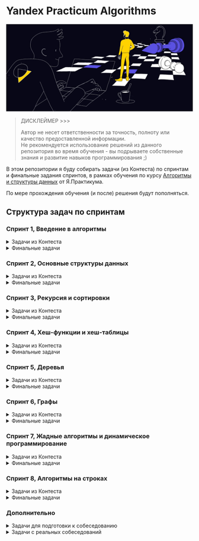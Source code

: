 # Yandex Practicum Algorithms

![IMG](docs/hero-image.jpg)

> ДИСКЛЕЙМЕР >>>
> 
> Автор не несет ответственности за точность, полноту или качество предоставленной информации.<br>
> Не рекомендуется использование решений из данного репозитория во время обучения - вы подрываете
> собственные знания и развитие навыков программирования ;)

В этом репозитории я буду собирать задачи (из Контеста) по спринтам и финальные задания спринтов, 
в рамках обучения по курсу [Алгоритмы и структуры данных](https://practicum.yandex.ru/algorithms/) от Я.Практикума.

По мере прохождения обучения (и после) решения будут пополняться.

## Структура задач по спринтам

### Спринт 1, Введение в алгоритмы

<details>
  <summary>Задачи из Контеста</summary>

  - [x] [A. Значения функции](sprint_1/tasks/A)
  - [x] [B. Чётные и нечётные числа](sprint_1/tasks/B)
  - [ ] [C. Соседи](sprint_1/tasks/C)
  - [ ] [D. Хаотичность погоды](sprint_1/tasks/D)
  - [x] [E. Самое длинное слово](sprint_1/tasks/E)
  - [x] [F. Палиндром](sprint_1/tasks/F)
  - [x] [G. Работа из дома](sprint_1/tasks/G)
  - [x] [H. Двоичная система](sprint_1/tasks/H)
  - [x] [I. Степень четырёх](sprint_1/tasks/I)
  - [x] [J. Факторизация](sprint_1/tasks/J)
  - [ ] [K. Списочная форма](sprint_1/tasks/K)
  - [x] [L. Лишняя буква](sprint_1/tasks/L)
</details>

<details>
  <summary>Финальные задачи</summary>

  - [x] [A. Ближайший ноль](sprint_1/final/A)
  - [x] [B. Ловкость рук](sprint_1/final/B)
</details>

### Спринт 2, Основные структуры данных

<details>
  <summary>Задачи из Контеста</summary>
    
  - [x] [A. Мониторинг](sprint_2/tasks/A)
  - [ ] [B. Список дел](sprint_2/tasks/B)
  - [ ] [C. Нелюбимое дело](sprint_2/tasks/C)
  - [x] [D. Заботливая мама](sprint_2/tasks/D)
  - [x] [E. Всё наоборот](sprint_2/tasks/E)
  - [x] [F. Стек-Max](sprint_2/tasks/F)
  - [x] [G. Стек-MaxEffective](sprint_2/tasks/G)
  - [x] [H. Скобочная последовательность](sprint_2/tasks/H)
  - [x] [I. Ограниченная очередь](sprint_2/tasks/I)
  - [x] [J. Списочная очередь](sprint_2/tasks/J)
  - [x] [K. Рекурсивные числа Фибоначчи](sprint_2/tasks/K)
  - [x] [L. Фибоначчи по модулю](sprint_2/tasks/L)
</details>

<details>
  <summary>Финальные задачи</summary>

  - [x] [A. Дек](sprint_2/final/A)
  - [x] [B. Калькулятор](sprint_2/final/B)
</details>

### Спринт 3, Рекурсия и сортировки

<details>
  <summary>Задачи из Контеста</summary>

  - [x] [A. Генератор скобок](sprint_3/tasks/A)
  - [x] [B. Комбинации](sprint_3/tasks/B)
  - [x] [C. Подпоследовательность](sprint_3/tasks/C)
  - [x] [D. Печеньки](sprint_3/tasks/D)
  - [ ] [E. Покупка домов](sprint_3/tasks/E)
  - [ ] [F. Периметр треугольника](sprint_3/tasks/F)
  - [x] [G. Гардероб](sprint_3/tasks/G)
  - [x] [H. Большое число](sprint_3/tasks/H)
  - [ ] [I. Любители конференций](sprint_3/tasks/I)
  - [x] [J. Пузырёк](sprint_3/tasks/J)
  - [x] [K. Сортировка слиянием](sprint_3/tasks/K)
  - [ ] [M. Золотая середина](sprint_3/tasks/M)
  - [ ] [N. Клумбы](sprint_3/tasks/N)
  - [ ] [O. Разность треш-индексов](sprint_3/tasks/O)
  - [x] [P. Частичная сортировка](sprint_3/tasks/P)
</details>

<details>
  <summary>Финальные задачи</summary>

  - [x] [A. Поиск в сломанном массиве](sprint_3/final/A)
  - [x] [B. Эффективная быстрая сортировка](sprint_3/final/B)
</details>

### Спринт 4, Хеш-функции и хеш-таблицы

<details>
  <summary>Задачи из Контеста</summary>

  - [x] [A. Полиномиальный хеш](sprint_4/tasks/A)
  - [ ] [B. Сломай меня](sprint_4/tasks/B)
  - [x] [C. Префиксные хеши](sprint_4/tasks/C)
  - [x] [D. Кружки](sprint_4/tasks/D)
  - [x] [E. Подстроки](sprint_4/tasks/E)
  - [ ] [F. Анаграммная группировка](sprint_4/tasks/F)
  - [x] [G. Соревнование](sprint_4/tasks/G)
  - [x] [H. Странное сравнение](sprint_4/tasks/H)
  - [x] [I. Общий подмассив](sprint_4/tasks/I)
  - [x] [J. Сумма четвёрок](sprint_4/tasks/J)
  - [ ] [K. Ближайшая остановка](sprint_4/tasks/K)
  - [ ] [L. МногоГоша](sprint_4/tasks/L)
</details>

<details>
  <summary>Финальные задачи</summary>

  - [x] [A. Поисковая система](sprint_4/final/A)
  - [x] [B. Хеш-таблица](sprint_4/final/B)
</details>

### Спринт 5, Деревья

<details>
  <summary>Задачи из Контеста</summary>

  - [x] [A. Лампочки](sprint_5/tasks/A)
  - [x] [B. Сбалансированное дерево](sprint_5/tasks/B)
  - [x] [C. Дерево - анаграмма](sprint_5/tasks/C)
  - [ ] [D. Деревья - близнецы](sprint_5/tasks/D)
  - [ ] [E. Дерево поиска](sprint_5/tasks/E)
  - [x] [F. Максимальная глубина](sprint_5/tasks/F)
  - [ ] [G. Максимальный путь в дереве](sprint_5/tasks/G)
  - [ ] [H. Числовые пути](sprint_5/tasks/H)
  - [ ] [I. Разные деревья поиска](sprint_5/tasks/I)
  - [x] [J. Добавь узел](sprint_5/tasks/J)
  - [x] [K. Выведи диапазон](sprint_5/tasks/K)
  - [x] [L. Просеивание вниз](sprint_5/tasks/L)
  - [x] [M. Просеивание вверх](sprint_5/tasks/M)
  - [x] [N. Разбиение дерева](sprint_5/tasks/N)
</details>

<details>
  <summary>Финальные задачи</summary>

  - [x] [A. Пирамидальная сортировка](sprint_5/final/A)
  - [x] [B. Удали узел](sprint_5/final/B)
</details>

### Спринт 6, Графы

<details>
  <summary>Задачи из Контеста</summary>

  - [x] [A. Построить список смежности](sprint_6/tasks/A)
  - [x] [B. Перевести список ребер в матрицу смежности](sprint_6/tasks/B)
  - [x] [C. DFS](sprint_6/tasks/C)
  - [x] [D. BFS](sprint_6/tasks/D)
  - [ ] [E. Компоненты связности](sprint_6/tasks/E)
  - [ ] [F. Расстояние между вершинами](sprint_6/tasks/F)
  - [ ] [G. Максимальное расстояние](sprint_6/tasks/G)
  - [ ] [H. Время выходить](sprint_6/tasks/H)
  - [x] [J. Топологическая сортировка](sprint_6/tasks/J)
  - [ ] [K. Достопримечательности](sprint_6/tasks/K)
  - [x] [L. Полный граф](sprint_6/tasks/L)
  - [x] [M. Проверка на двудольность](sprint_6/tasks/M)
</details>

<details>
  <summary>Финальные задачи</summary>

  - [x] [A. Дорогая сеть](sprint_6/final/A)
  - [x] [B. Железные дороги](sprint_6/final/B)
</details>

### Спринт 7, Жадные алгоритмы и динамическое программирование

<details>
  <summary>Задачи из Контеста</summary>
    
  - [x] [A. Биржа](sprint_7/tasks/A)
  - [ ] [B. Расписание](sprint_7/tasks/B)
  - [x] [C. Золотая лихорадка](sprint_7/tasks/C)
  - [x] [D. Числа Фибоначчи для взрослых](sprint_7/tasks/D)
  - [x] [E. Алла на Алгосах](sprint_7/tasks/E)
  - [x] [F. Прыжки по лестнице](sprint_7/tasks/F)
  - [ ] [G. Банкомат](sprint_7/tasks/G)
  - [x] [H. Поле с цветочками](sprint_7/tasks/H)
  - [ ] [I. Сложное поле с цветочками](sprint_7/tasks/I)
  - [ ] [J. Путешествие](sprint_7/tasks/J)
  - [ ] [K. Гороскопы](sprint_7/tasks/K)
  - [x] [L. Золото лепреконов](sprint_7/tasks/L)
  - [x] [M. Рюкзак](sprint_7/tasks/M)
  - [ ] [N. Гоша в ресторане](sprint_7/tasks/N)
  - [x] [O. Количество путей](sprint_7/tasks/O)
</details>

<details>
  <summary>Финальные задачи</summary>

  - [x] [A. Расстояние по Левенштейну](sprint_7/final/A)
  - [x] [B. Одинаковые суммы](sprint_7/final/B)
</details>

### Спринт 8, Алгоритмы на строках

<details>
  <summary>Задачи из Контеста</summary>

  - [x] [A. Разворот строки](sprint_8/tasks/A)
  - [ ] [B. Пограничный контроль](sprint_8/tasks/B)
  - [ ] [C. Самый длинный палиндром 2](sprint_8/tasks/C)
  - [x] [D. Общий префикс](sprint_8/tasks/D)
  - [ ] [E. Вставка строк](sprint_8/tasks/E)
  - [x] [F. Частое слово](sprint_8/tasks/F)
  - [x] [G. Поиск со сдвигом](sprint_8/tasks/G)
  - [x] [H. Глобальная замена](sprint_8/tasks/H)
  - [x] [I. Повтор](sprint_8/tasks/I)
  - [ ] [J. Случай верблюда](sprint_8/tasks/J)
  - [x] [K. Сравнить две строки](sprint_8/tasks/K)
  - [x] [L. Подсчёт префикс-функции](sprint_8/tasks/L)
</details>

<details>
  <summary>Финальные задачи</summary>

  - [x] [A. Packed Prefix](sprint_8/final/A)
  - [x] [B. Шпаргалка](sprint_8/final/B)
</details>

### Дополнительно

<details>
  <summary>Задачи для подготовки к собеседованию</summary>

- [ ] [A. Card Counter](sprint_train/A)
</details>

<details>
  <summary>Задачи с реальных собеседований</summary>

  - [ ] [A. Card Counter](sprint_interview/A)
  - [ ] [B. Статус 200](sprint_interview/B)
  - [ ] [C. Matrix. Resurrection](sprint_interview/C)
  - [ ] [D. Римлянин](sprint_interview/D)
  - [ ] [E. Хорошие строки](sprint_interview/E)
  - [ ] [F. Пути в дереве](sprint_interview/F)
  - [ ] [G. Сизиф](sprint_interview/G)
  - [ ] [H. Частичный разворот](sprint_interview/H)
  - [ ] [I. Ферзи](sprint_interview/I)
  - [ ] [J. Разрыв шаблона](sprint_interview/J)
  - [ ] [K. Пересечение отрезков](sprint_interview/K)
  - [ ] [L. Массив юрского периода](sprint_interview/L)
  - [ ] [M. Атака клонов](sprint_interview/M)
  - [ ] [N. Монополия++](sprint_interview/N)
  - [ ] [O. Граница дерева](sprint_interview/O)
  - [ ] [P. Прямота](sprint_interview/P)
  - [ ] [Q. Паша и Марк](sprint_interview/Q)
  - [ ] [R. По ip вычислю](sprint_interview/R)
  - [ ] [S. XORошая задача](sprint_interview/S)
  - [ ] [T. Опять скобочные последовательности](sprint_interview/T)
</details>
